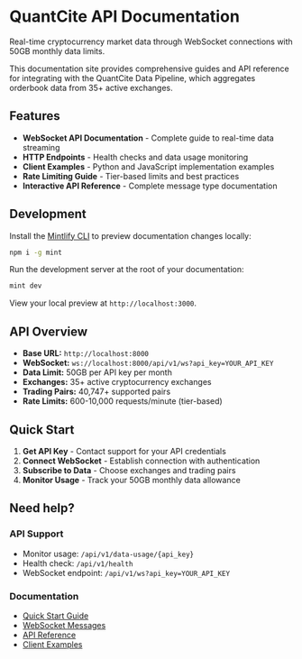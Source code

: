 # QuantCite API Documentation

Real-time cryptocurrency market data through WebSocket connections with 50GB monthly data limits.

This documentation site provides comprehensive guides and API reference for integrating with the QuantCite Data Pipeline, which aggregates orderbook data from 35+ active exchanges.

## Features

- **WebSocket API Documentation** - Complete guide to real-time data streaming
- **HTTP Endpoints** - Health checks and data usage monitoring
- **Client Examples** - Python and JavaScript implementation examples
- **Rate Limiting Guide** - Tier-based limits and best practices
- **Interactive API Reference** - Complete message type documentation

## Development

Install the [Mintlify CLI](https://www.npmjs.com/package/mint) to preview documentation changes locally:

```bash
npm i -g mint
```

Run the development server at the root of your documentation:

```bash
mint dev
```

View your local preview at `http://localhost:3000`.

## API Overview

- **Base URL:** `http://localhost:8000`
- **WebSocket:** `ws://localhost:8000/api/v1/ws?api_key=YOUR_API_KEY`
- **Data Limit:** 50GB per API key per month
- **Exchanges:** 35+ active cryptocurrency exchanges
- **Trading Pairs:** 40,747+ supported pairs
- **Rate Limits:** 600-10,000 requests/minute (tier-based)

## Quick Start

1. **Get API Key** - Contact support for your API credentials
2. **Connect WebSocket** - Establish connection with authentication
3. **Subscribe to Data** - Choose exchanges and trading pairs
4. **Monitor Usage** - Track your 50GB monthly data allowance

## Need help?

### API Support
- Monitor usage: `/api/v1/data-usage/{api_key}`
- Health check: `/api/v1/health`
- WebSocket endpoint: `/api/v1/ws?api_key=YOUR_API_KEY`

### Documentation
- [Quick Start Guide](/quickstart)
- [WebSocket Messages](/websocket/messages)
- [API Reference](/api-reference/introduction)
- [Client Examples](/examples/python)
